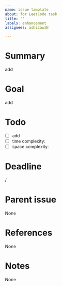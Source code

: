 ```yaml
---
name: issue tamplate
about: for LeetCode task
title: ''
labels: enhancement
assignees: ashizawaN

---
```


# Summary
add 

# Goal
add 

# Todo
- [ ] add 
- [ ] time complexity: 
- [ ] space complexity: 

# Deadline
/

# Parent issue
None

# References
None

# Notes
None
